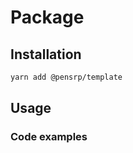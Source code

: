 # Package

<!-- package description -->

## Installation

```sh
yarn add @pensrp/template
```

<!-- 
Include further installation instructions, for instance if the package requires for the user
to manually add css.
-->

## Usage

<!-- 

### Props/ Configuration

#### linkerField

_Optional_(`string` | `undefined` = `undefined`)

When the table is rendered, you can click anywhere on a row to drill down to the next level of the hierarchy. However, you may want to display some kind of indication that it is possible to drill down on a row of data. The `linkerField` prop allows you to define which field should have this indicator. By default this is set to the `id` field.

-->

### Code examples

<!-- 

A single simple, minimal, working snippet for each use-case that the package supports

```tsx
import { DrillDownTable, columnsFromObjects } from '@onaio/drill-down-table/';

const props = {
  columns: columnsFromObjects(data),
  data
};
<DrillDownTable {...props} />;
```

-->
